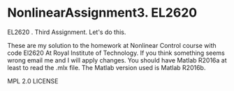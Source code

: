 # NonlinearAssignment3. EL2620
EL2620 . Third Assignment. Let's do this.

These are my solution to the homework at Nonlinear Control course with code El2620 At Royal Institute of Technology.
If you think something seems wrong email me and I will apply changes.  You should have Matlab R2016a at least to read the .mlx file.
The Matlab version used is Matlab R2016b. 

MPL 2.0 LICENSE
